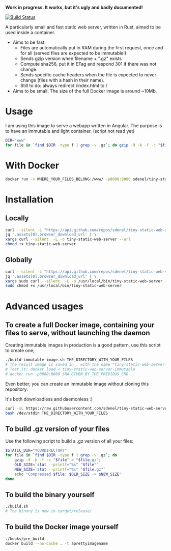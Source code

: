 **Work in progress. It works, but it's ugly and badly documented!**

[![Build Status](https://travis-ci.com/sdenel/tiny-static-web-server.svg?branch=master)](https://travis-ci.com/sdenel/tiny-static-web-server)

A particularly small and fast static web server, written in Rust, aimed to be used inside a container.
* Aims to be fast:
    * Files are automatically put in RAM during the first request, once and for all (served files are expected to be immutable!)
    * Sends gzip version when filename + ".gz" exists
    * Compute sha256, put it in ETag and respond 301 if there was not change.
    * Sends specific cache headers when the file is expected to never change (files with a hash in their name).
    * Still to do: always redirect /index.html to /
* Aims to be small: The size of the full Docker image is around ~10Mb.
# Usage
I am using this image to serve a webapp written in Angular. The purpose is to have an immutable and light container.
(script not read yet)
```bash
DIR="www"
for file in `find $DIR -type f | grep -v .gz`; do gzip -9 -k -f -c "$file" > "$file.gz"; done
```

# With Docker
```bash
docker run -v WHERE_YOUR_FILES_BELONG:/www/ -p8080:8080 sdenel/tiny-static-web-server
```

# Installation
## Locally
```bash
curl --silent -L "https://api.github.com/repos/sdenel/tiny-static-web-server/releases/latest" | \
jq '.assets[0].browser_download_url' | \
xargs curl --silent  -L -o tiny-static-web-server --url
chmod +x tiny-static-web-server
```
## Globally
```bash
curl --silent -L "https://api.github.com/repos/sdenel/tiny-static-web-server/releases/latest" | \
jq '.assets[0].browser_download_url' | \
xargs sudo curl --silent  -L -o /usr/local/bin/tiny-static-web-server --url
sudo chmod +x /usr/local/bin/tiny-static-web-server
```

# Advanced usages
## To create a full Docker image, containing your files to serve, without launching the daemon
Creating immutable images in production is a good pattern. use this script to create one;
```bash
./build-immutable-image.sh THE_DIRECTORY_WITH_YOUR_FILES
# The result image is saved in . with the name "tiny-static-web-server-immutable" 
# Test it: docker load < tiny-static-web-server-immutable
# docker run -p8080:8080 SHA_GIVEN_BY_THE_PREVIOUS_CMD
```

Even better, you can create an immutable image without cloning this repository:

It's both downloadless and daemonless :)
```bash
curl -sL https://raw.githubusercontent.com/sdenel/tiny-static-web-server/master/build-immutable-image.sh | \
bash /dev/stdin THE_DIRECTORY_WITH_YOUR_FILES
```
 
## To build .gz version of your files
Use the following script to build a .gz version of all your files:
```bash
$STATIC_DIR="YOURDIRECTORY"
for file in `find $DIR -type f | grep -v .gz`; do
    gzip -9 -k -f -c "$file" > "$file.gz";
    OLD_SIZE=`stat --printf="%s" "$file"`
    NEW_SIZE=`stat --printf="%s" "$file.gz"`
    echo "Compressed $file: $OLD_SIZE -> $NEW_SIZE"
done
```

## To build the binary yourself
```bash
./build.sh
# The binary is now in target/release/
```

## To build the Docker image yourself
```bash
./hooks/pre_build
docker build --no-cache . -t aprettyimagename
```
